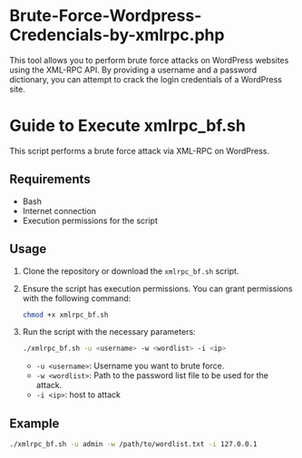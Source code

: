 # Brute-Force-Wordpress-Credencials-by-xmlrpc.php
This tool allows you to perform brute force attacks on WordPress websites using the XML-RPC API. By providing a username and a password dictionary, you can attempt to crack the login credentials of a WordPress site.

# Guide to Execute xmlrpc_bf.sh

This script performs a brute force attack via XML-RPC on WordPress.

## Requirements

- Bash
- Internet connection
- Execution permissions for the script

## Usage

1. Clone the repository or download the `xmlrpc_bf.sh` script.
2. Ensure the script has execution permissions. You can grant permissions with the following command:

    ```sh
    chmod +x xmlrpc_bf.sh
    ```

3. Run the script with the necessary parameters:

    ```sh
    ./xmlrpc_bf.sh -u <username> -w <wordlist> -i <ip>
    ```

    - `-u <username>`: Username you want to brute force.
    - `-w <wordlist>`: Path to the password list file to be used for the attack.
    - `-i <ip>`: host to attack

## Example

```sh
./xmlrpc_bf.sh -u admin -w /path/to/wordlist.txt -i 127.0.0.1
